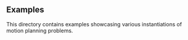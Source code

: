 ## Examples

This directory contains examples showcasing various instantiations of motion planning problems.

